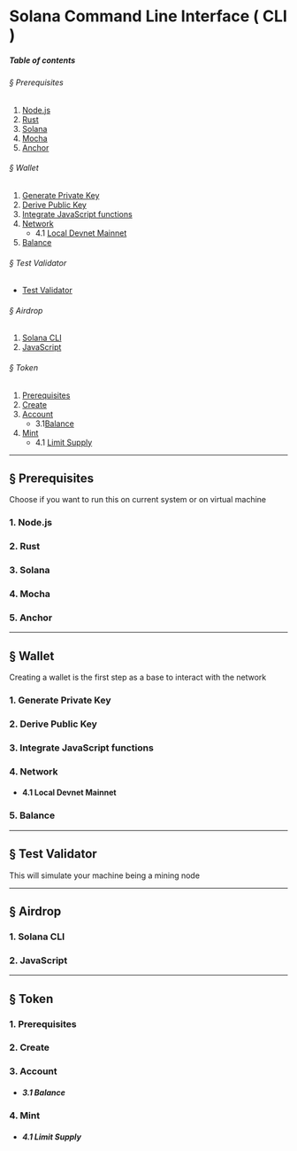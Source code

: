 # **Solana Command Line Interface ( CLI )**

##### **Table of contents**

###### § Prerequisites
1. [Node.js](#1-nodejs)
2. [Rust](#2-rust)
3. [Solana](#3-solana)
4. [Mocha](#4-mocha)
5. [Anchor](#5-anchor)
###### § Wallet
1. [Generate Private Key](#1-generate-private-key)
2. [Derive Public Key](#2-derive-public-key)
3. [Integrate JavaScript functions](#3-integrate-javascript-functions)
4. [Network](#4-network)
   - 4.1 [Local Devnet Mainnet](#41-local-devnet-mainnet)
5. [Balance](#5-balance)
###### § Test Validator
- [Test Validator](#-test-validator)
###### § Airdrop
1. [Solana CLI](#1-solana-cli)
2. [JavaScript](#2-javascript)
###### § Token
1. [Prerequisites](#1-prerequisites)
2. [Create](#2-create)
3. [Account](#3-account)
   - 3.1[Balance](#31-balance)
4. [Mint](#4-mint)
   - 4.1 [Limit Supply](#41-limit-supply)
---

## **§ Prerequisites**

Choose if you want to run this on current system or on virtual machine

### 1. Node.js
### 2. Rust
### 3. Solana
### 4. Mocha
### 5. Anchor

---

## **§ Wallet**

Creating a wallet is the first step as a base to interact with the network

### 1. Generate Private Key
### 2. Derive Public Key
### 3. Integrate JavaScript functions
### 4. Network 
- #### 4.1 Local Devnet Mainnet
### 5. Balance

---

## **§ Test Validator**

This will simulate your machine being a mining node

---

## **§ Airdrop**
### 1. Solana CLI
### 2. JavaScript 

---

## **§ Token**
### 1. Prerequisites
### 2. Create
### 3. Account
- ##### 3.1 Balance
### 4. Mint
- ##### 4.1 Limit Supply
